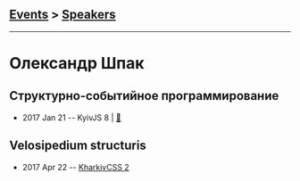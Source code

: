 ## [Events](../README.md) > [Speakers](../speakers.md)
---

# Олександр Шпак

## Структурно-событийное программирование
- 2017 Jan 21 -- KyivJS 8  | [:notebook:](https://drive.google.com/file/d/0B5hEGrbXzEkMdW9NV21qdG9jeVk/view)  
## Velosipedium structuris
- 2017 Apr 22 -- [KharkivCSS 2](https://www.youtube.com/watch?v=6gNg8pTwBFQ)    
